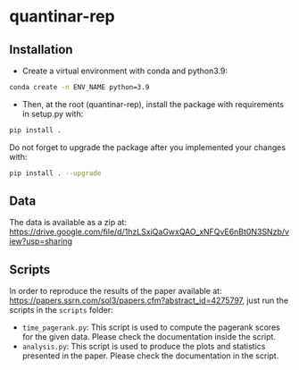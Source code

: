 # quantinar-rep

## Installation

- Create a virtual environment with conda and python3.9:
```bash
conda create -n ENV_NAME python=3.9
```

- Then, at the root (quantinar-rep), install the package with requirements in 
  setup.py with:
```bash
pip install .
```

Do not forget to upgrade the package after you implemented your changes with:
```bash
pip install . --upgrade
```

## Data

The data is available as a zip at: https://drive.google.com/file/d/1hzLSxiQaGwxQAO_xNFQvE6nBt0N3SNzb/view?usp=sharing 


## Scripts

In order to reproduce the results of the paper available at: https://papers.ssrn.com/sol3/papers.cfm?abstract_id=4275797,
 just run the scripts in the `scripts` folder:

- `time_pagerank.py`: This script is used to compute the pagerank scores 
  for the given data. Please check the documentation inside the script.
- `analysis.py`: This script is used to produce the plots and statistics 
  presented in the paper. Please check the documentation in the script.